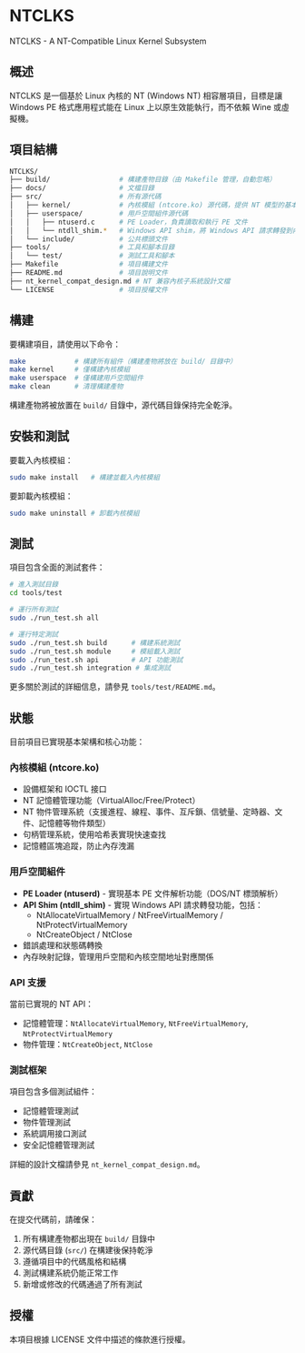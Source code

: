 # NTCLKS

NTCLKS - A NT-Compatible Linux Kernel Subsystem

## 概述

NTCLKS 是一個基於 Linux 內核的 NT (Windows NT) 相容層項目，目標是讓 Windows PE 格式應用程式能在 Linux 上以原生效能執行，而不依賴 Wine 或虛擬機。

## 項目結構

```bash
NTCLKS/
├── build/                 # 構建產物目錄（由 Makefile 管理，自動忽略）
├── docs/                  # 文檔目錄
├── src/                   # 所有源代碼
│   ├── kernel/            # 內核模組 (ntcore.ko) 源代碼，提供 NT 模型的基本原語
│   ├── userspace/         # 用戶空間組件源代碼
│   │   ├── ntuserd.c      # PE Loader，負責讀取和執行 PE 文件
│   │   └── ntdll_shim.*   # Windows API shim，將 Windows API 請求轉發到內核模組
│   └── include/           # 公共標頭文件
├── tools/                 # 工具和腳本目錄
│   └── test/              # 測試工具和腳本
├── Makefile               # 項目構建文件
├── README.md              # 項目說明文件
├── nt_kernel_compat_design.md # NT 兼容內核子系統設計文檔
└── LICENSE                # 項目授權文件
```

## 構建

要構建項目，請使用以下命令：

```bash
make            # 構建所有組件（構建產物將放在 build/ 目錄中）
make kernel     # 僅構建內核模組
make userspace  # 僅構建用戶空間組件
make clean      # 清理構建產物
```

構建產物將被放置在 `build/` 目錄中，源代碼目錄保持完全乾淨。

## 安裝和測試

要載入內核模組：

```bash
sudo make install   # 構建並載入內核模組
```

要卸載內核模組：

```bash
sudo make uninstall # 卸載內核模組
```

## 測試

項目包含全面的測試套件：

```bash
# 進入測試目錄
cd tools/test

# 運行所有測試
sudo ./run_test.sh all

# 運行特定測試
sudo ./run_test.sh build      # 構建系統測試
sudo ./run_test.sh module     # 模組載入測試
sudo ./run_test.sh api        # API 功能測試
sudo ./run_test.sh integration # 集成測試
```

更多關於測試的詳細信息，請參見 `tools/test/README.md`。

## 狀態

目前項目已實現基本架構和核心功能：

### 內核模組 (ntcore.ko)
- 設備框架和 IOCTL 接口
- NT 記憶體管理功能（VirtualAlloc/Free/Protect）
- NT 物件管理系統（支援進程、線程、事件、互斥鎖、信號量、定時器、文件、記憶體等物件類型）
- 句柄管理系統，使用哈希表實現快速查找
- 記憶體區塊追蹤，防止內存洩漏

### 用戶空間組件
- **PE Loader (ntuserd)** - 實現基本 PE 文件解析功能（DOS/NT 標頭解析）
- **API Shim (ntdll_shim)** - 實現 Windows API 請求轉發功能，包括：
  - NtAllocateVirtualMemory / NtFreeVirtualMemory / NtProtectVirtualMemory
  - NtCreateObject / NtClose
- 錯誤處理和狀態碼轉換
- 內存映射記錄，管理用戶空間和內核空間地址對應關係

### API 支援
當前已實現的 NT API：
- 記憶體管理：`NtAllocateVirtualMemory`, `NtFreeVirtualMemory`, `NtProtectVirtualMemory`
- 物件管理：`NtCreateObject`, `NtClose`

### 測試框架
項目包含多個測試組件：
- 記憶體管理測試
- 物件管理測試
- 系統調用接口測試
- 安全記憶體管理測試

詳細的設計文檔請參見 `nt_kernel_compat_design.md`。

## 貢獻

在提交代碼前，請確保：

1. 所有構建產物都出現在 `build/` 目錄中
2. 源代碼目錄 (`src/`) 在構建後保持乾淨
3. 遵循項目中的代碼風格和結構
4. 測試構建系統仍能正常工作
5. 新增或修改的代碼通過了所有測試

## 授權

本項目根據 LICENSE 文件中描述的條款進行授權。
